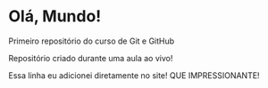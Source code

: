 # Olá, Mundo!
 Primeiro repositório do curso de Git e GitHub

Repositório criado durante uma aula ao vivo!

Essa linha eu adicionei  diretamente no site!  QUE IMPRESSIONANTE!

